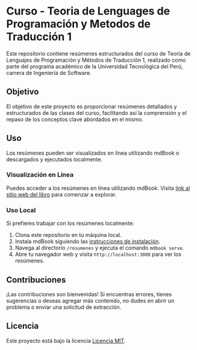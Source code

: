 
# Curso - Teoria de Lenguages de Programación y Metodos de Traducción 1

Este repositorio contiene resúmenes estructurados del curso de Teoría de Lenguajes de Programación y Métodos de Traducción 1, realizado como parte del programa académico de la Universidad Tecnológica del Perú, carrera de Ingeniería de Software. 


## Objetivo

El objetivo de este proyecto es proporcionar resúmenes detallados y estructurados de las clases del curso, facilitando así la comprensión y el repaso de los conceptos clave abordados en el mismo.


## Uso

Los resúmenes pueden ser visualizados en línea utilizando mdBook o descargados y ejecutados localmente.

### Visualización en Línea

Puedes acceder a los resúmenes en línea utilizando mdBook. Visita [link al sitio web del libro](https://leo-spj.github.io/mdBook-TLPMT1) para comenzar a explorar.

### Uso Local

Si prefieres trabajar con los resúmenes localmente:

1. Clona este repositorio en tu máquina local.
2. Instala mdBook siguiendo las [instrucciones de instalación](https://github.com/rust-lang/mdBook#installation).
3. Navega al directorio `/resumenes` y ejecuta el comando `mdbook serve`.
4. Abre tu navegador web y visita `http://localhost:3000` para ver los resúmenes.

## Contribuciones

¡Las contribuciones son bienvenidas! Si encuentras errores, tienes sugerencias o deseas agregar más contenido, no dudes en abrir un problema o enviar una solicitud de extracción.

## Licencia

Este proyecto está bajo la licencia [Licencia MIT](LICENSE).

